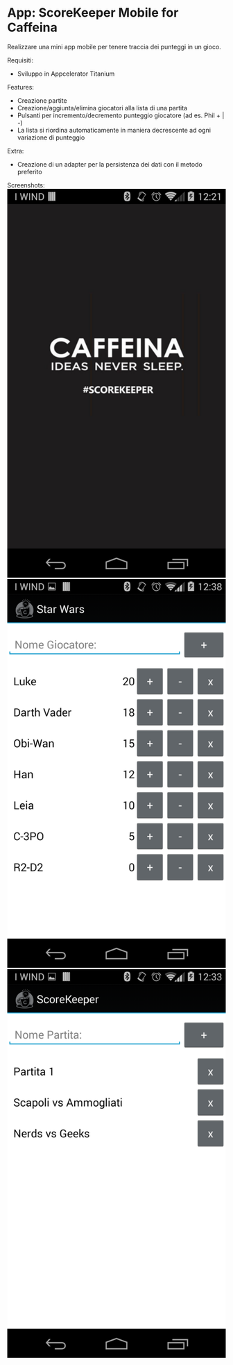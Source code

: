 # App: ScoreKeeper Mobile for Caffeina
Realizzare una mini app mobile per tenere traccia dei punteggi in un gioco.

Requisiti:
 - Sviluppo in Appcelerator Titanium 

Features:
 - Creazione partite
 - Creazione/aggiunta/elimina giocatori alla lista di una partita
 - Pulsanti per incremento/decremento punteggio giocatore  (ad es. Phil + | -)
 - La lista si riordina automaticamente in maniera decrescente ad ogni variazione di punteggio

Extra:
 - Creazione di un adapter per la persistenza dei dati con il metodo preferito

Screenshots:
![](https://raw.githubusercontent.com/alessandrocucci/ScoreKeeper/master/screen1.png)
![](https://raw.githubusercontent.com/alessandrocucci/ScoreKeeper/master/screen2.png)
![](https://raw.githubusercontent.com/alessandrocucci/ScoreKeeper/master/screen3.png)